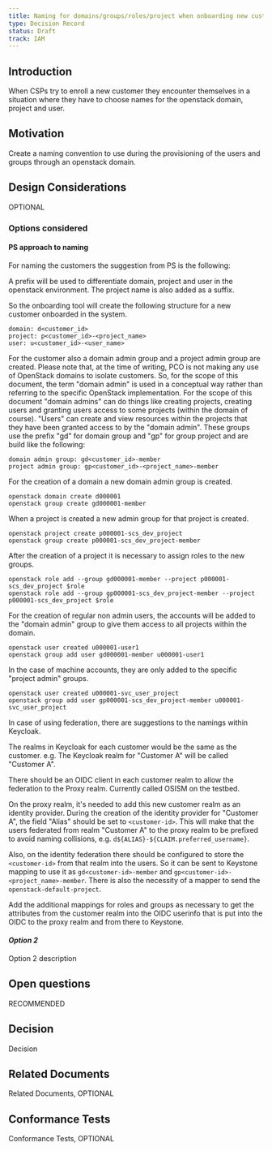 ```yaml
---
title: Naming for domains/groups/roles/project when onboarding new customers
type: Decision Record
status: Draft
track: IAM
---
```


<!---
This is a template striving to provide a starting point for
creating a standard or decision record adhering to scs-0001.
Replace at least all text which is _italic_.
See https://github.com/SovereignCloudStack/standards/blob/main/Standards/scs-0001-v1-sovereign-cloud-standards.md
--->

## Introduction

When CSPs try to enroll a new customer they encounter themselves in
a situation where they have to choose names for the openstack domain,
project and user.

## Motivation

Create a naming convention to use during the provisioning of the users and
groups through an openstack domain.

## Design Considerations

OPTIONAL

### Options considered

#### PS approach to naming

For naming the customers the suggestion from PS is the following:

A prefix will be used to differentiate domain, project and user in
the openstack environment. The project name is also added as a suffix.

So the onboarding tool will create the following structure for a new
customer onboarded in the system.

```commandline
domain: d<customer_id>
project: p<customer_id>-<project_name>
user: u<customer_id>-<user_name>
```

For the customer also a domain admin group and a project admin group are
created. Please note that, at the time of writing, PCO is not making any
use of OpenStack domains to isolate customers. So, for the scope of this
document, the term "domain admin" is used in a conceptual way rather than
referring to the specific OpenStack implementation. For the scope of this
document "domain admins" can do things like creating projects, creating
users and granting users access to some projects (within the domain of
course). "Users" can create and view resources within the projects that
they have been granted access to by the "domain admin".
These groups use the prefix "gd" for domain group and "gp" for group project
and are build like the following:

```commandline
domain admin group: gd<customer_id>-member
project admin group: gp<customer_id>-<project_name>-member
```

For the creation of a domain a new domain admin group is created.

```commandline
openstack domain create d000001
openstack group create gd000001-member
```

When a project is created a new admin group for that project is created.

```commandline
openstack project create p000001-scs_dev_project
openstack group create p000001-scs_dev_project-member
```

After the creation of a project it is necessary to assign roles to the
new groups.

```commandline
openstack role add --group gd000001-member --project p000001-scs_dev_project $role
openstack role add --group gp000001-scs_dev_project-member --project p000001-scs_dev_project $role
```

For the creation of regular non admin users, the accounts will be added
to the "domain admin" group to give them access to all projects within
the domain.

```commandline
openstack user created u000001-user1
openstack group add user gd000001-member u000001-user1
```

In the case of machine accounts, they are only added to the specific
"project admin" groups.

```commandline
openstack user created u000001-svc_user_project
openstack group add user gp000001-scs_dev_project-member u000001-svc_user_project
```

In case of using federation, there are suggestions to the namings within Keycloak.

The realms in Keycloak for each customer would be the same as the customer. e.g. The Keycloak realm for "Customer A"
will be called "Customer A".

There should be an OIDC client in each customer realm to allow the federation to the Proxy realm. Currently called OSISM
on the testbed.

On the proxy realm, it's needed to add this new customer realm as an identity provider. During the creation of the identity
provider for "Customer A", the field "Alias" should be set to `<customer-id>`. This will make that the users federated from
realm "Customer A" to the proxy realm to be prefixed to avoid naming collisions, e.g. `d${ALIAS}-${CLAIM.preferred_username}`.

Also, on the identity federation there should be configured to store the `<customer-id>` from that realm into the users. So it
can be sent to Keystone mapping to use it as `gd<customer-id>-member` and `gp<customer-id>-<project_name>-member`. There is
also the necessity of a mapper to send the `openstack-default-project`.

Add the additional mappings for roles and groups as necessary to get the attributes from the customer realm into the OIDC
userinfo that is put into the OIDC to the proxy realm and from there to Keystone.

#### _Option 2_

Option 2 description

## Open questions

RECOMMENDED

## Decision

Decision

## Related Documents

Related Documents, OPTIONAL

## Conformance Tests

Conformance Tests, OPTIONAL

